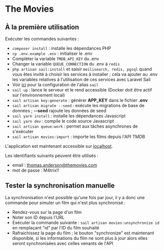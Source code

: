 # The Movies

## À la première utilisation
Exécuter les commandes suivantes :
- ```composer install``` : installe les dépendances PHP
- ```cp .env.example .env``` : initialiser le .env
- Compléter la variable ```TMDB_API_KEY``` du .env
- Changer la variable ```QUEUE_CONNECTION``` du .env à ```redis```
- ```php artisan sail:install``` et saisir ```meilisearch, redis, pgsql``` quand vous êtes invité à choisir les services à installer ; cela va ajouter au .env les variables relatives à l'utilisation de ces services avec Laravel Sail
- Voir [ici](https://laravel.com/docs/10.x/sail#configuring-a-shell-alias) pour la configuration de l'alias ```sail```
- ```sail up``` : lance le serveur et le rend accessible (Docker doit être actif sur l'environnement local)
- ```sail artisan key:generate``` : générer **APP_KEY** dans le fichier **.env**
- ```sail artisan migrate --seed``` : exécute les migrations de base de données ; **--seed** rajoute les données de seed
- ```sail yarn install``` : installe les dépendances Javascript
- ```sail yarn dev``` : compile le code source Javascript
- ```sail artisan queue:work``` : permet aux tâches asynchrones de s'exécuter
- ```sail artisan movies:import``` : importe les films depuis l'API TMDB

L'application est maintenant accessible sur [localhost](http://localhost). 


Les identifiants suivants peuvent être utilisés :
- email : thomas.anderson@themovies.com
- mot de passe : M4trix!!

## Tester la synchronisation manuelle
La synchronisation n'est possible qu'une fois par jour, il y a donc une commande pour simuler un film qui n'est plus synchronisé :
- Rendez-vous sur la page d'un film
- Noter son ID depuis l'URL
- Exécuter la commande suivante : ```sail artisan movies:unsynchronize id``` en remplaçant "id" par l'ID du film souhaité
- Rafraichissez la page du film : le bouton "synchronize" est maintenant disponible, si les informations du film ne sont plus à jour alors elles seront synchronisées avec celles venants de l'API
